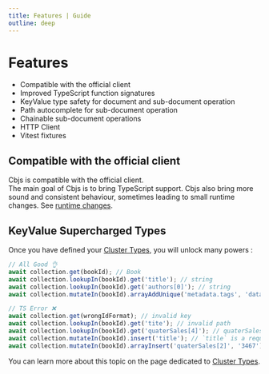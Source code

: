 ```yaml
---
title: Features | Guide
outline: deep
---
```


# Features

- Compatible with the official client
- Improved TypeScript function signatures
- KeyValue type safety for document and sub-document operation
- Path autocomplete for sub-document operation
- Chainable sub-document operations
- HTTP Client
- Vitest fixtures

## Compatible with the official client

Cbjs is compatible with the official client.  
The main goal of Cbjs is to bring TypeScript support.
Cbjs also bring more sound and consistent behaviour, sometimes leading to small runtime changes. See [runtime changes](runtime-changes).

## KeyValue Supercharged Types

Once you have defined your [Cluster Types](cluster-types), you will unlock many powers :

```ts
// All Good 👌
await collection.get(bookId); // Book
await collection.lookupIn(bookId).get('title'); // string
await collection.lookupIn(bookId).get('authors[0]'); // string
await collection.mutateIn(bookId).arrayAddUnique('metadata.tags', 'database');

// TS Error ❌
await collection.get(wrongIdFormat); // invalid key
await collection.lookupIn(bookId).get('tite'); // invalid path
await collection.lookupIn(bookId).get('quaterSales[4]'); // quaterSales is a tuple with 4 members maximum
await collection.mutateIn(bookId).insert('title'); // `title` is a required property, therefore it already exist
await collection.mutateIn(bookId).arrayInsert('quaterSales[2]', '3467'); // invalid value. `quaterSales` is a tuple of numbers
```

You can learn more about this topic on the page dedicated to [Cluster Types](cluster-types).
